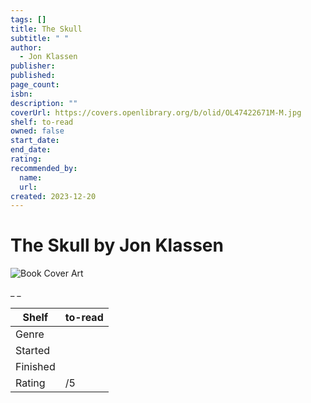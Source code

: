 ```yaml
---
tags: []
title: The Skull
subtitle: " "
author:
  - Jon Klassen
publisher:
published:
page_count:
isbn:
description: ""
coverUrl: https://covers.openlibrary.org/b/olid/OL47422671M-M.jpg
shelf: to-read
owned: false
start_date:
end_date:
rating:
recommended_by:
  name:
  url:
created: 2023-12-20
---
```


# The Skull by Jon Klassen

![Book Cover Art](https://covers.openlibrary.org/b/olid/OL47422671M-M.jpg)

_ _

| Shelf | to-read |
| --- | --- |
| Genre |  |
| Started |  |
| Finished |  |
| Rating | /5 |

